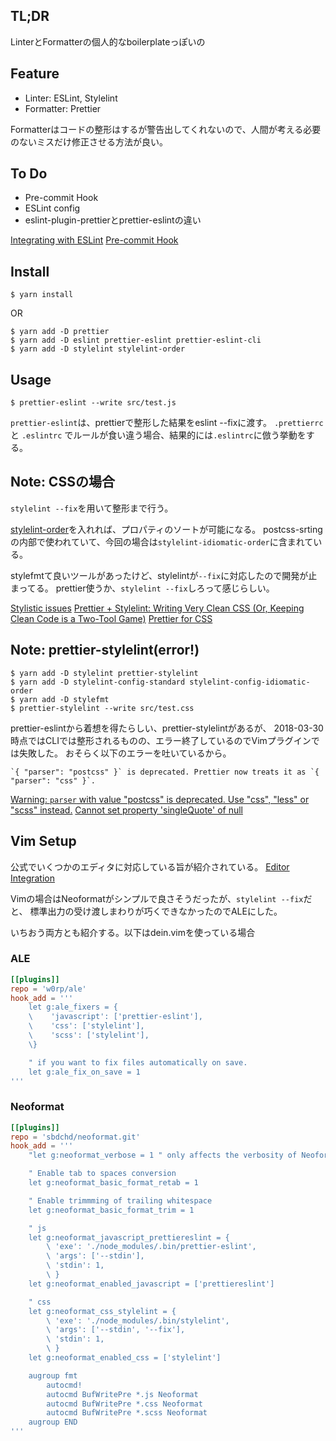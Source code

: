## TL;DR

LinterとFormatterの個人的なboilerplateっぽいの

## Feature

- Linter: ESLint, Stylelint
- Formatter: Prettier

Formatterはコードの整形はするが警告出してくれないので、人間が考える必要のないミスだけ修正させる方法が良い。

## To Do

- Pre-commit Hook
- ESLint config
- eslint-plugin-prettierとprettier-eslintの違い

[Integrating with ESLint](https://prettier.io/docs/en/eslint.html)
[Pre-commit Hook](https://prettier.io/docs/en/precommit.html)

## Install

```
$ yarn install
```

OR

```
$ yarn add -D prettier
$ yarn add -D eslint prettier-eslint prettier-eslint-cli
$ yarn add -D stylelint stylelint-order
```

## Usage

```
$ prettier-eslint --write src/test.js
```

`prettier-eslint`は、prettierで整形した結果をeslint --fixに渡す。
`.prettierrc` と `.eslintrc` でルールが食い違う場合、結果的には`.eslintrc`に倣う挙動をする。


## Note: CSSの場合

`stylelint --fix`を用いて整形まで行う。

[stylelint-order](https://github.com/hudochenkov/stylelint-order)を入れれば、プロパティのソートが可能になる。
postcss-srtingの内部で使われていて、今回の場合は`stylelint-idiomatic-order`に含まれている。

stylefmtて良いツールがあったけど、stylelintが`--fix`に対応したので開発が止まってる。
prettier使うか、`stylelint --fix`しろって感じらしい。

[Stylistic issues](https://stylelint.io/VISION/#stylistic-issues)
[Prettier + Stylelint: Writing Very Clean CSS (Or, Keeping Clean Code is a Two-Tool Game)](https://css-tricks.com/prettier-stylelint-writing-clean-css-keeping-clean-code-two-tool-game/)
[Prettier for CSS](https://github.com/stylelint/stylelint/issues/2532)

## Note: prettier-stylelint(error!)

```
$ yarn add -D stylelint prettier-stylelint
$ yarn add -D stylelint-config-standard stylelint-config-idiomatic-order
$ yarn add -D stylefmt
$ prettier-stylelint --write src/test.css
```

prettier-eslintから着想を得たらしい、prettier-stylelintがあるが、
2018-03-30時点ではCLIでは整形されるものの、エラー終了しているのでVimプラグインでは失敗した。
おそらく以下のエラーを吐いているから。

```
`{ "parser": "postcss" }` is deprecated. Prettier now treats it as `{ "parser": "css" }`.
```

[Warning: `parser` with value "postcss" is deprecated. Use "css", "less" or "scss" instead.](https://github.com/hugomrdias/prettier-stylelint/issues/3)
[Cannot set property 'singleQuote' of null](https://github.com/hugomrdias/prettier-stylelint/issues/9)


## Vim Setup

公式でいくつかのエディタに対応している旨が紹介されている。
[Editor Integration](https://prettier.io/docs/en/editors.html)

Vimの場合はNeoformatがシンプルで良さそうだったが、`stylelint --fix`だと、
標準出力の受け渡しまわりが巧くできなかったのでALEにした。

いちおう両方とも紹介する。以下はdein.vimを使っている場合

### ALE

```dein.toml
[[plugins]]
repo = 'w0rp/ale'
hook_add = '''
    let g:ale_fixers = {
    \    'javascript': ['prettier-eslint'],
    \    'css': ['stylelint'],
    \    'scss': ['stylelint'],
    \}

    " if you want to fix files automatically on save.
    let g:ale_fix_on_save = 1
'''
```

### Neoformat

```dein.toml
[[plugins]]
repo = 'sbdchd/neoformat.git'
hook_add = '''
    "let g:neoformat_verbose = 1 " only affects the verbosity of Neoformat

    " Enable tab to spaces conversion
    let g:neoformat_basic_format_retab = 1

    " Enable trimmming of trailing whitespace
    let g:neoformat_basic_format_trim = 1

    " js
    let g:neoformat_javascript_prettiereslint = {
        \ 'exe': './node_modules/.bin/prettier-eslint',
        \ 'args': ['--stdin'],
        \ 'stdin': 1,
        \ }
    let g:neoformat_enabled_javascript = ['prettiereslint']

    " css
    let g:neoformat_css_stylelint = {
        \ 'exe': './node_modules/.bin/stylelint',
        \ 'args': ['--stdin', '--fix'],
        \ 'stdin': 1,
        \ }
    let g:neoformat_enabled_css = ['stylelint']

    augroup fmt
        autocmd!
        autocmd BufWritePre *.js Neoformat
        autocmd BufWritePre *.css Neoformat
        autocmd BufWritePre *.scss Neoformat
    augroup END
'''
